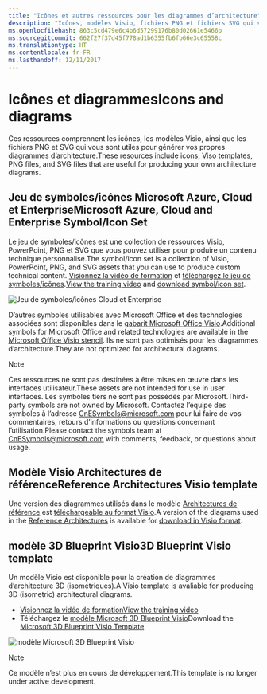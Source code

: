 ```yaml
---
title: "Icônes et autres ressources pour les diagrammes d’architecture"
description: "Icônes, modèles Visio, fichiers PNG et fichiers SVG qui vous sont utiles pour générer vos propres diagrammes d’architecture"
ms.openlocfilehash: 863c5cd479e6c4b6d57299176b80d02661e5466b
ms.sourcegitcommit: 662f27f37d45f778ad1b6355fb6fb66e3c65558c
ms.translationtype: HT
ms.contentlocale: fr-FR
ms.lasthandoff: 12/11/2017
---
```

# <a name="icons-and-diagrams"></a><span data-ttu-id="110ec-103">Icônes et diagrammes</span><span class="sxs-lookup"><span data-stu-id="110ec-103">Icons and diagrams</span></span>

<span data-ttu-id="110ec-104">Ces ressources comprennent les icônes, les modèles Visio, ainsi que les fichiers PNG et SVG qui vous sont utiles pour générer vos propres diagrammes d’architecture.</span><span class="sxs-lookup"><span data-stu-id="110ec-104">These resources include icons, Viso templates, PNG files, and SVG files that are useful for producing your own architecture diagrams.</span></span>

## <a name="microsoft-azure-cloud-and-enterprise-symbolicon-set"></a><span data-ttu-id="110ec-105">Jeu de symboles/icônes Microsoft Azure, Cloud et Enterprise</span><span class="sxs-lookup"><span data-stu-id="110ec-105">Microsoft Azure, Cloud and Enterprise Symbol/Icon Set</span></span>

<span data-ttu-id="110ec-106">Le jeu de symboles/icônes est une collection de ressources Visio, PowerPoint, PNG et SVG que vous pouvez utiliser pour produire un contenu technique personnalisé.</span><span class="sxs-lookup"><span data-stu-id="110ec-106">The symbol/icon set is a collection of Visio, PowerPoint, PNG, and SVG assets that you can use to produce custom technical content.</span></span>
<span data-ttu-id="110ec-107">[Visionnez la vidéo de formation](http://aka.ms/CnESymbolsVideo) et [téléchargez le jeu de symboles/icônes](http://aka.ms/CnESymbols).</span><span class="sxs-lookup"><span data-stu-id="110ec-107">[View the training video](http://aka.ms/CnESymbolsVideo) and [download symbol/icon set](http://aka.ms/CnESymbols).</span></span> 

![Jeu de symboles/icônes Cloud et Enterprise](./_images/CnESymbols.png)

<span data-ttu-id="110ec-109">D’autres symboles utilisables avec Microsoft Office et des technologies associées sont disponibles dans le [gabarit Microsoft Office Visio](http://www.microsoft.com/en-us/download/details.aspx?id=35772).</span><span class="sxs-lookup"><span data-stu-id="110ec-109">Additional symbols for Microsoft Office and related technologies are available in the [Microsoft Office Visio stencil](http://www.microsoft.com/en-us/download/details.aspx?id=35772).</span></span> <span data-ttu-id="110ec-110">Ils ne sont pas optimisés pour les diagrammes d’architecture.</span><span class="sxs-lookup"><span data-stu-id="110ec-110">They are not optimized for architectural diagrams.</span></span>   

> [!NOTE]
> <span data-ttu-id="110ec-111">Ces ressources ne sont pas destinées à être mises en œuvre dans les interfaces utilisateur.</span><span class="sxs-lookup"><span data-stu-id="110ec-111">These assets are not intended for use in user interfaces.</span></span> <span data-ttu-id="110ec-112">Les symboles tiers ne sont pas possédés par Microsoft.</span><span class="sxs-lookup"><span data-stu-id="110ec-112">Third-party symbols are not owned by Microsoft.</span></span>
> <span data-ttu-id="110ec-113">Contactez l’équipe des symboles à l’adresse [CnESymbols@microsoft.com](mailto:CnESymbols@microsoft.com) pour lui faire de vos commentaires, retours d’informations ou questions concernant l’utilisation.</span><span class="sxs-lookup"><span data-stu-id="110ec-113">Please contact the symbols team at [CnESymbols@microsoft.com](mailto:CnESymbols@microsoft.com) with comments, feedback, or questions about usage.</span></span>

## <a name="reference-architectures-visio-template"></a><span data-ttu-id="110ec-114">Modèle Visio Architectures de référence</span><span class="sxs-lookup"><span data-stu-id="110ec-114">Reference Architectures Visio template</span></span> 

<span data-ttu-id="110ec-115">Une version des diagrammes utilisés dans le modèle [Architectures de référence](../reference-architectures/index.md) est [téléchargeable au format Visio](https://aka.ms/arch-diagrams).</span><span class="sxs-lookup"><span data-stu-id="110ec-115">A version of the diagrams used in the [Reference Architectures](../reference-architectures/index.md) is available for [download in Visio format](https://aka.ms/arch-diagrams).</span></span>

## <a name="3d-blueprint-visio-template"></a><span data-ttu-id="110ec-116">modèle 3D Blueprint Visio</span><span class="sxs-lookup"><span data-stu-id="110ec-116">3D Blueprint Visio template</span></span>

<span data-ttu-id="110ec-117">Un modèle Visio est disponible pour la création de diagrammes d’architecture 3D (isométriques).</span><span class="sxs-lookup"><span data-stu-id="110ec-117">A Visio template is avaliable for producing 3D (isometric) architectural diagrams.</span></span>

- [<span data-ttu-id="110ec-118">Visionnez la vidéo de formation</span><span class="sxs-lookup"><span data-stu-id="110ec-118">View the training video</span></span>](http://aka.ms/3dBlueprintTemplateVideo) 
- <span data-ttu-id="110ec-119">Téléchargez le [modèle Microsoft 3D Blueprint Visio](http://aka.ms/3DBlueprintTemplate)</span><span class="sxs-lookup"><span data-stu-id="110ec-119">Download the [Microsoft 3D Blueprint Visio Template](http://aka.ms/3DBlueprintTemplate)</span></span>

![modèle Microsoft 3D Blueprint Visio](./_images/3DBlueprintVisioTemplate.png)

> [!NOTE]
> <span data-ttu-id="110ec-121">Ce modèle n’est plus en cours de développement.</span><span class="sxs-lookup"><span data-stu-id="110ec-121">This template is no longer under active development.</span></span>
